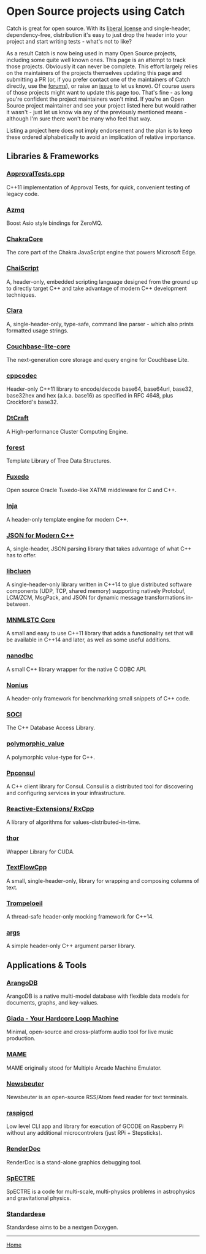 <a id="top"></a>
# Open Source projects using Catch

Catch is great for open source. With its [liberal license](../LICENSE.txt) and single-header, dependency-free, distribution
it's easy to just drop the header into your project and start writing tests - what's not to like?

As a result Catch is now being used in many Open Source projects, including some quite well known ones.
This page is an attempt to track those projects. Obviously it can never be complete.
This effort largely relies on the maintainers of the projects themselves updating this page and submitting a PR
(or, if you prefer contact one of the maintainers of Catch directly, use the
[forums](https://groups.google.com/forum/?fromgroups#!forum/catch-forum)), or raise an [issue](https://github.com/philsquared/Catch/issues) to let us know).
Of course users of those projects might want to update this page too. That's fine - as long you're confident the project maintainers won't mind.
If you're an Open Source project maintainer and see your project listed here but would rather it wasn't -
just let us know via any of the previously mentioned means - although I'm sure there won't be many who feel that way.

Listing a project here does not imply endorsement and the plan is to keep these ordered alphabetically to avoid an implication of relative importance.

## Libraries & Frameworks

### [ApprovalTests.cpp](https://github.com/approvals/ApprovalTests.cpp)
C++11 implementation of Approval Tests, for quick, convenient testing of legacy code.

### [Azmq](https://github.com/zeromq/azmq)
Boost Asio style bindings for ZeroMQ.

### [ChakraCore](https://github.com/Microsoft/ChakraCore)
The core part of the Chakra JavaScript engine that powers Microsoft Edge.

### [ChaiScript](https://github.com/ChaiScript/ChaiScript)
A, header-only, embedded scripting language designed from the ground up to directly target C++ and take advantage of modern C++ development techniques.

### [Clara](https://github.com/philsquared/Clara)
A, single-header-only, type-safe, command line parser - which also prints formatted usage strings.

### [Couchbase-lite-core](https://github.com/couchbase/couchbase-lite-core)
The next-generation core storage and query engine for Couchbase Lite.

### [cppcodec](https://github.com/tplgy/cppcodec)
Header-only C++11 library to encode/decode base64, base64url, base32, base32hex and hex (a.k.a. base16) as specified in RFC 4648, plus Crockford's base32.

### [DtCraft](https://github.com/twhuang-uiuc/DtCraft)
A High-performance Cluster Computing Engine.

### [forest](https://github.com/xorz57/forest)
Template Library of Tree Data Structures.

### [Fuxedo](https://github.com/fuxedo/fuxedo)
Open source Oracle Tuxedo-like XATMI middleware for C and C++.

### [Inja](https://github.com/pantor/inja)
A header-only template engine for modern C++.

### [JSON for Modern C++](https://github.com/nlohmann/json)
A, single-header, JSON parsing library that takes advantage of what C++ has to offer.

### [libcluon](https://github.com/chrberger/libcluon)
A single-header-only library written in C++14 to glue distributed software components (UDP, TCP, shared memory) supporting natively Protobuf, LCM/ZCM, MsgPack, and JSON for dynamic message transformations in-between. 

### [MNMLSTC Core](https://github.com/mnmlstc/core)
A small and easy to use C++11 library that adds a functionality set that will be available in C++14 and later, as well as some useful additions.

### [nanodbc](https://github.com/lexicalunit/nanodbc/)
A small C++ library wrapper for the native C ODBC API.

### [Nonius](https://github.com/libnonius/nonius)
A header-only framework for benchmarking small snippets of C++ code.

### [SOCI](https://github.com/SOCI/soci)
The C++ Database Access Library.

### [polymorphic_value](https://github.com/jbcoe/polymorphic_value)
A polymorphic value-type for C++.

### [Ppconsul](https://github.com/oliora/ppconsul)
A C++ client library for Consul. Consul is a distributed tool for discovering and configuring services in your infrastructure.

### [Reactive-Extensions/ RxCpp](https://github.com/Reactive-Extensions/RxCpp)
A library of algorithms for values-distributed-in-time.

### [thor](https://github.com/xorz57/thor)
Wrapper Library for CUDA.

### [TextFlowCpp](https://github.com/philsquared/textflowcpp)
A small, single-header-only, library for wrapping and composing columns of text.

### [Trompeloeil](https://github.com/rollbear/trompeloeil)
A thread-safe header-only mocking framework for C++14.

### [args](https://github.com/Taywee/args)
A simple header-only C++ argument parser library.

## Applications & Tools

### [ArangoDB](https://github.com/arangodb/arangodb)
ArangoDB is a native multi-model database with flexible data models for documents, graphs, and key-values.

### [Giada - Your Hardcore Loop Machine](https://github.com/monocasual/giada)
Minimal, open-source and cross-platform audio tool for live music production.

### [MAME](https://github.com/mamedev/mame)
MAME originally stood for Multiple Arcade Machine Emulator.

### [Newsbeuter](https://github.com/akrennmair/newsbeuter)
Newsbeuter is an open-source RSS/Atom feed reader for text terminals.

### [raspigcd](https://github.com/pantadeusz/raspigcd)
Low level CLI app and library for execution of GCODE on Raspberry Pi without any additional microcontrolers (just RPi + Stepsticks).

### [RenderDoc](https://github.com/baldurk/renderdoc)
RenderDoc is a stand-alone graphics debugging tool.

### [SpECTRE](https://github.com/sxs-collaboration/spectre)
SpECTRE is a code for multi-scale, multi-physics problems in astrophysics and gravitational physics.

### [Standardese](https://github.com/foonathan/standardese)
Standardese aims to be a nextgen Doxygen.

---

[Home](Readme.md#top)
